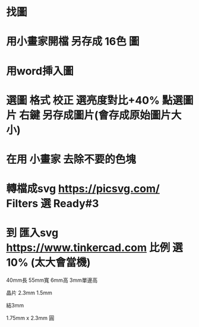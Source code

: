 # 找圖
# 用小畫家開檔 另存成 16色 圖
# 用word挿入圖
# 選圖 格式 校正 選亮度對比+40% 點選圖片 右鍵 另存成圖片(會存成原始圖片大小)
# 在用 小畫家 去除不要的色塊
# 轉檔成svg https://picsvg.com/ Filters 選 Ready#3
# 到 匯入svg https://www.tinkercad.com 比例 選 10% (太大會當機)


40mm長
55mm寬
6mm高
3mm單邊高


晶片
2.3mm
1.5mm

結3mm


1.75mm x 2.3mm 圓

